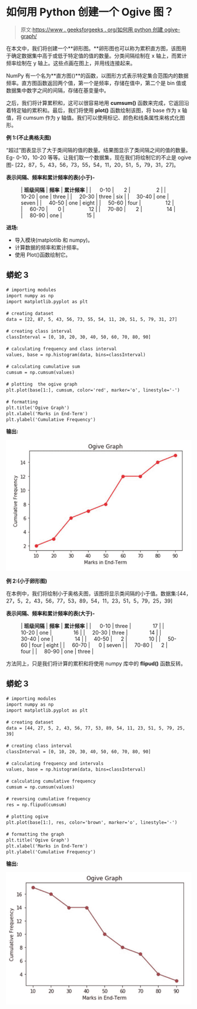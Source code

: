 # 如何用 Python 创建一个 Ogive 图？

> 原文:[https://www . geeksforgeeks . org/如何用 python 创建 ogive-graph/](https://www.geeksforgeeks.org/how-to-create-an-ogive-graph-in-python/)

在本文中，我们将创建一个**卵形图。**卵形图也可以称为累积直方图，该图用于确定数据集中高于或低于特定值的值的数量。分类间隔绘制在 x 轴上，而累计频率绘制在 y 轴上。这些点画在图上，并用线连接起来。

NumPy 有一个名为**直方图()**的函数，以图形方式表示特定集合范围内的数据频率。直方图函数返回两个值，第一个是频率，存储在值中，第二个是 bin 值或数据集中数字之间的间隔，存储在基变量中。

之后，我们将计算累积和，这可以很容易地用 **cumsum()** 函数来完成，它返回沿着特定轴的累积和。最后，我们将使用 **plot()** 函数绘制该图，将 base 作为 x 轴值，将 cumsum 作为 y 轴值。我们可以使用标记、颜色和线条属性来格式化图形。

**例 1:(不止奥格夫图)**

“超过”图表显示了大于类间隔的值的数量。结果图显示了类间隔之间的值的数量。Eg- 0-10，10-20 等等。让我们取一个数据集，现在我们将绘制它的不止是 ogive 图- [22，87，5，43，56，73，55，54，11，20，51，5，79，31，27]。

**表示间隔、频率和累计频率的表(小于)-**

<figure class="table">

| **班级间隔** | **频率** | **累计频率** |
|      0-10 |       2 |                  2 |
|     10-20 | one | three |
|     20-30 | three | six |
|     30-40 | one | seven |
|     40-50 | one | eight |
|     50-60 | four |                 12 |
|     60-70 |       0 |                 12 |
|     70-80 |       2 |                 14 |
|     80-90 | one |                 15 |

</figure>

**进场:**

*   导入模块(matplotlib 和 numpy)。
*   计算数据的频率和累计频率。
*   使用 Plot()函数绘制它。

## 蟒蛇 3

```
# importing modules
import numpy as np
import matplotlib.pyplot as plt

# creating dataset
data = [22, 87, 5, 43, 56, 73, 55, 54, 11, 20, 51, 5, 79, 31, 27]

# creating class interval
classInterval = [0, 10, 20, 30, 40, 50, 60, 70, 80, 90]

# calculating frequency and class interval
values, base = np.histogram(data, bins=classInterval)

# calculating cumulative sum
cumsum = np.cumsum(values)

# plotting  the ogive graph
plt.plot(base[1:], cumsum, color='red', marker='o', linestyle='-')

# formatting
plt.title('Ogive Graph')
plt.xlabel('Marks in End-Term')
plt.ylabel('Cumulative Frequency')
```

**输出:**

![](img/6b89887493584710ccb6519704aa9434.png)

**例 2:(小于卵形图)**

在本例中，我们将绘制小于奥格夫图，该图将显示类间隔的小于值。数据集:[44，27，5，2，43，56，77，53，89，54，11，23，51，5，79，25，39]

**表示间隔、频率和累计频率的表(大于)-**

<figure class="table">

| **班级间隔** | **频率** | **累计频率** |
|      0-10 | three |               17 |
|     10-20 | one |               16 |
|     20-30 | three |               14 |
|     30-40 | one |               14 |
|     40-50 |      2 |               10 |
|     50-60 | four | eight |
|     60-70 |      0 | seven |
|     70-80 |      2 | four |
|     80-90 | one | three |

</figure>

方法同上，只是我们将计算的累积和将使用 numpy 库中的 **flipud()** 函数反转。

## 蟒蛇 3

```
# importing modules
import numpy as np
import matplotlib.pyplot as plt

# creating dataset
data = [44, 27, 5, 2, 43, 56, 77, 53, 89, 54, 11, 23, 51, 5, 79, 25, 39]

# creating class interval
classInterval = [0, 10, 20, 30, 40, 50, 60, 70, 80, 90]

# calculating frequency and intervals
values, base = np.histogram(data, bins=classInterval)

# calculating cumulative frequency
cumsum = np.cumsum(values)

# reversing cumulative frequency
res = np.flipud(cumsum)

# plotting ogive
plt.plot(base[1:], res, color='brown', marker='o', linestyle='-')

# formatting the graph
plt.title('Ogive Graph')
plt.xlabel('Marks in End-Term')
plt.ylabel('Cumulative Frequency')
```

**输出:**

![](img/1e2b093123d59861b71350432b006a75.png)